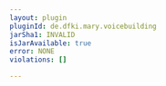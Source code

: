 ```yaml
---
layout: plugin
pluginId: de.dfki.mary.voicebuilding
jarSha1: INVALID
isJarAvailable: true
error: NONE
violations: []

---
```

